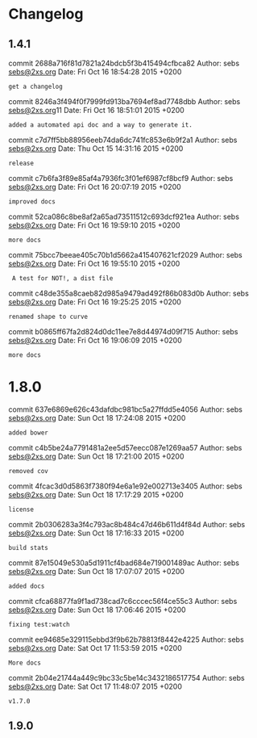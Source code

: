 # Changelog

## 1.4.1

commit 2688a716f81d7821a24bdcb5f3b415494cfbca82
Author: sebs <sebs@2xs.org>
Date:   Fri Oct 16 18:54:28 2015 +0200

    get a changelog

commit 8246a3f494f0f7999fd913ba7694ef8ad7748dbb
Author: sebs <sebs@2xs.org>11
Date:   Fri Oct 16 18:51:01 2015 +0200

    added a automated api doc and a way to generate it.

commit c7d7ff5bb88956eeb74da6dc741fc853e6b9f2a1
Author: sebs <sebs@2xs.org>
Date:   Thu Oct 15 14:31:16 2015 +0200

    release
commit c7b6fa3f89e85af4a7936fc3f01ef6987cf8bcf9
Author: sebs <sebs@2xs.org>
Date:   Fri Oct 16 20:07:19 2015 +0200

    improved docs

commit 52ca086c8be8af2a65ad73511512c693dcf921ea
Author: sebs <sebs@2xs.org>
Date:   Fri Oct 16 19:59:10 2015 +0200

    more docs

commit 75bcc7beeae405c70b1d5662a415407621cf2029
Author: sebs <sebs@2xs.org>
Date:   Fri Oct 16 19:55:10 2015 +0200

     A test for NOT!, a dist file

commit c48de355a8caeb82d985a9479ad492f86b083d0b
Author: sebs <sebs@2xs.org>
Date:   Fri Oct 16 19:25:25 2015 +0200

    renamed shape to curve

commit b0865ff67fa2d824d0dc11ee7e8d44974d09f715
Author: sebs <sebs@2xs.org>
Date:   Fri Oct 16 19:06:09 2015 +0200

    more docs

# 1.8.0

commit 637e6869e626c43dafdbc981bc5a27ffdd5e4056
Author: sebs <sebs@2xs.org>
Date:   Sun Oct 18 17:24:08 2015 +0200

    added bower

commit c4b5be24a7791481a2ee5d57eecc087e1269aa57
Author: sebs <sebs@2xs.org>
Date:   Sun Oct 18 17:21:00 2015 +0200

    removed cov

commit 4fcac3d0d5863f7380f94e6a1e92e002713e3405
Author: sebs <sebs@2xs.org>
Date:   Sun Oct 18 17:17:29 2015 +0200

    license

commit 2b0306283a3f4c793ac8b484c47d46b611d4f84d
Author: sebs <sebs@2xs.org>
Date:   Sun Oct 18 17:16:33 2015 +0200

    build stats

commit 87e15049e530a5d1911cf4bad684e719001489ac
Author: sebs <sebs@2xs.org>
Date:   Sun Oct 18 17:07:07 2015 +0200

    added docs

commit cfca68877fa9f1ad738cad7c6cccec56f4ce55c3
Author: sebs <sebs@2xs.org>
Date:   Sun Oct 18 17:06:46 2015 +0200

    fixing test:watch

commit ee94685e329115ebbd3f9b62b78813f8442e4225
Author: sebs <sebs@2xs.org>
Date:   Sat Oct 17 11:53:59 2015 +0200

    More docs

commit 2b04e21744a449c9bc33c5be14c3432186517754
Author: sebs <sebs@2xs.org>
Date:   Sat Oct 17 11:48:07 2015 +0200

    v1.7.0

## 1.9.0
